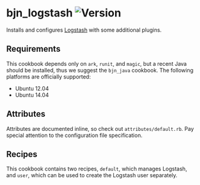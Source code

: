 # bjn_logstash  ![Version](https://img.shields.io/cookbook/v/bjn_logstash.svg?style=flat-square)

Installs and configures [Logstash](http://logstash.net) with some additional
plugins.

## Requirements

This cookbook depends only on `ark`, `runit`, and `magic`, but a recent Java
should be installed, thus we suggest the `bjn_java` cookbook. The following
platforms are officially supported:

* Ubuntu 12.04
* Ubuntu 14.04

## Attributes

Attributes are documented inline, so check out `attributes/default.rb`. Pay
special attention to the configuration file specification.

## Recipes

This cookbook contains two recipes, `default`, which manages Logstash, and
`user`, which can be used to create the Logstash user separately.